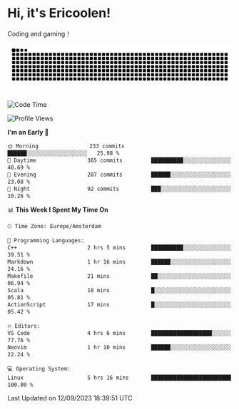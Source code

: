 # Hi, it's Ericoolen!
Coding and gaming！

<picture>
  <source media="(prefers-color-scheme: dark)" srcset="https://raw.githubusercontent.com/Eric-Song-Nop/Eric-Song-Nop/output/github-contribution-grid-snake-dark.svg">
  <source media="(prefers-color-scheme: light)" srcset="https://raw.githubusercontent.com/Eric-Song-Nop/Eric-Song-Nop/output/github-contribution-grid-snake.svg">
  <img alt="github contribution grid snake animation" src="https://raw.githubusercontent.com/Eric-Song-Nop/Eric-Song-Nop/output/github-contribution-grid-snake.svg">
</picture>

<!--START_SECTION:waka-->
![Code Time](http://img.shields.io/badge/Code%20Time-985%20hrs%2038%20mins-blue)

![Profile Views](http://img.shields.io/badge/Profile%20Views-0-blue)

**I'm an Early 🐤** 

```text
🌞 Morning                233 commits         ██████░░░░░░░░░░░░░░░░░░░   25.98 % 
🌆 Daytime                365 commits         ██████████░░░░░░░░░░░░░░░   40.69 % 
🌃 Evening                207 commits         ██████░░░░░░░░░░░░░░░░░░░   23.08 % 
🌙 Night                  92 commits          ███░░░░░░░░░░░░░░░░░░░░░░   10.26 % 
```


📊 **This Week I Spent My Time On** 

```text
🕑︎ Time Zone: Europe/Amsterdam

💬 Programming Languages: 
C++                      2 hrs 5 mins        ██████████░░░░░░░░░░░░░░░   39.51 % 
Markdown                 1 hr 16 mins        ██████░░░░░░░░░░░░░░░░░░░   24.16 % 
Makefile                 21 mins             ██░░░░░░░░░░░░░░░░░░░░░░░   06.94 % 
Scala                    18 mins             █░░░░░░░░░░░░░░░░░░░░░░░░   05.81 % 
ActionScript             17 mins             █░░░░░░░░░░░░░░░░░░░░░░░░   05.42 % 

🔥 Editors: 
VS Code                  4 hrs 6 mins        ███████████████████░░░░░░   77.76 % 
Neovim                   1 hr 10 mins        ██████░░░░░░░░░░░░░░░░░░░   22.24 % 

💻 Operating System: 
Linux                    5 hrs 16 mins       █████████████████████████   100.00 % 
```


 Last Updated on 12/09/2023 18:39:51 UTC
<!--END_SECTION:waka-->
